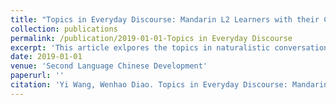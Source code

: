 ```yaml
---
title: "Topics in Everyday Discourse: Mandarin L2 Learners with their Chinese Peers"
collection: publications
permalink: /publication/2019-01-01-Topics in Everyday Discourse
excerpt: 'This article exlpores the topics in naturalistic conversations between study abroad students and their Chinese peers'
date: 2019-01-01
venue: 'Second Language Chinese Development'
paperurl: ''
citation: 'Yi Wang, Wenhao Diao. Topics in Everyday Discourse: Mandarin L2 Learners with their Chinese Peers. Second Language Chinese Development. Lexington Books. (Forthcoming in 2019.) '
---
```




